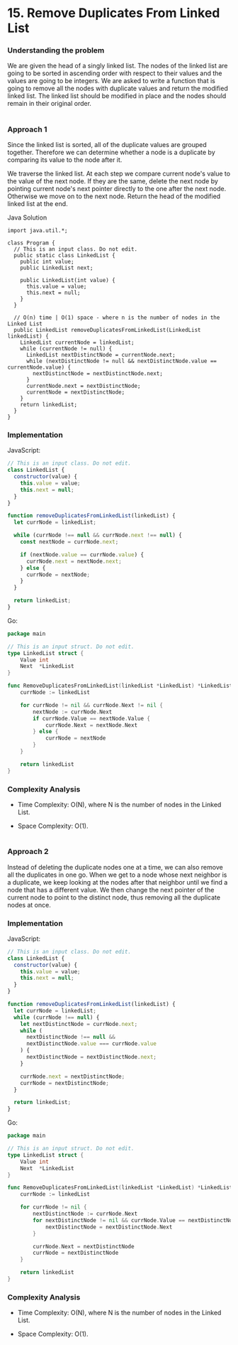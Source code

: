 # 15. Remove Duplicates From Linked List

### Understanding the problem

We are given the head of a singly linked list. The nodes of the linked list are going to be sorted in ascending order with respect to their values and the values are going to be integers. We are asked to write a function that is going to remove all the nodes with duplicate values and return the modified linked list. The linked list should be modified in place and the nodes should remain in their original order.

#

### Approach 1

Since the linked list is sorted, all of the duplicate values are grouped together. Therefore we can determine whether a node is a duplicate by comparing its value to the node after it.

We traverse the linked list. At each step we compare current node's value to the value of the next node. If they are the same, delete the next node by pointing current node's next pointer directly to the one after the next node. Otherwise we move on to the next node. Return the head of the modified linked list at the end.

Java Solution
```
import java.util.*;

class Program {
  // This is an input class. Do not edit.
  public static class LinkedList {
    public int value;
    public LinkedList next;

    public LinkedList(int value) {
      this.value = value;
      this.next = null;
    }
  }

  // O(n) time | O(1) space - where n is the number of nodes in the Linked List
  public LinkedList removeDuplicatesFromLinkedList(LinkedList linkedList) {
    LinkedList currentNode = linkedList;
    while (currentNode != null) {
      LinkedList nextDistinctNode = currentNode.next;
      while (nextDistinctNode != null && nextDistinctNode.value == currentNode.value) {
        nextDistinctNode = nextDistinctNode.next;
      }
      currentNode.next = nextDistinctNode;
      currentNode = nextDistinctNode;
    }
    return linkedList;
  }
}
```

### Implementation

JavaScript:

```js
// This is an input class. Do not edit.
class LinkedList {
  constructor(value) {
    this.value = value;
    this.next = null;
  }
}

function removeDuplicatesFromLinkedList(linkedList) {
  let currNode = linkedList;

  while (currNode !== null && currNode.next !== null) {
    const nextNode = currNode.next;

    if (nextNode.value == currNode.value) {
      currNode.next = nextNode.next;
    } else {
      currNode = nextNode;
    }
  }

  return linkedList;
}
```

Go:

```go
package main

// This is an input struct. Do not edit.
type LinkedList struct {
	Value int
	Next  *LinkedList
}

func RemoveDuplicatesFromLinkedList(linkedList *LinkedList) *LinkedList {
	currNode := linkedList

	for currNode != nil && currNode.Next != nil {
		nextNode := currNode.Next
		if currNode.Value == nextNode.Value {
			currNode.Next = nextNode.Next
		} else {
			currNode = nextNode
		}
	}

	return linkedList
}
```

### Complexity Analysis

- Time Complexity: O(N), where N is the number of nodes in the Linked List.

- Space Complexity: O(1).

#

### Approach 2

Instead of deleting the duplicate nodes one at a time, we can also remove all the duplicates in one go. When we get to a node whose next neighbor is a duplicate, we keep looking at the nodes after that neighbor until we find a node that has a different value. We then change the next pointer of the current node to point to the distinct node, thus removing all the duplicate nodes at once.

### Implementation

JavaScript:

```js
// This is an input class. Do not edit.
class LinkedList {
  constructor(value) {
    this.value = value;
    this.next = null;
  }
}

function removeDuplicatesFromLinkedList(linkedList) {
  let currNode = linkedList;
  while (currNode !== null) {
    let nextDistinctNode = currNode.next;
    while (
      nextDistinctNode !== null &&
      nextDistinctNode.value === currNode.value
    ) {
      nextDistinctNode = nextDistinctNode.next;
    }

    currNode.next = nextDistinctNode;
    currNode = nextDistinctNode;
  }

  return linkedList;
}
```

Go:

```go
package main

// This is an input struct. Do not edit.
type LinkedList struct {
	Value int
	Next  *LinkedList
}

func RemoveDuplicatesFromLinkedList(linkedList *LinkedList) *LinkedList {
	currNode := linkedList

	for currNode != nil {
		nextDistinctNode := currNode.Next
		for nextDistinctNode != nil && currNode.Value == nextDistinctNode.Value {
			nextDistinctNode = nextDistinctNode.Next
		}

		currNode.Next = nextDistinctNode
		currNode = nextDistinctNode
	}

	return linkedList
}
```

### Complexity Analysis

- Time Complexity: O(N), where N is the number of nodes in the Linked List.

- Space Complexity: O(1).
